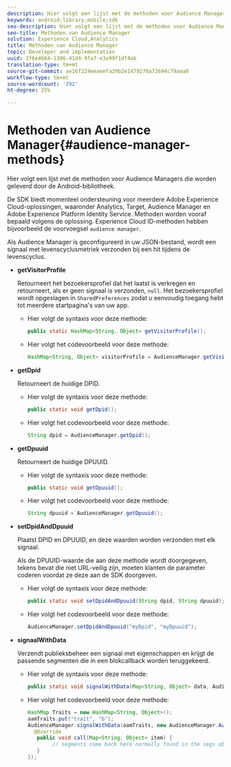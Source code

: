 ```yaml
---
description: Hier volgt een lijst met de methoden voor Audience Managers die worden geleverd door de Android-bibliotheek.
keywords: android;library;mobile;sdk
seo-description: Hier volgt een lijst met de methoden voor Audience Managers die worden geleverd door de Android-bibliotheek.
seo-title: Methoden van Audience Manager
solution: Experience Cloud,Analytics
title: Methoden van Audience Manager
topic: Developer and implementation
uuid: 2f6e4664-1306-41d4-9fa7-e3a99f1df4ab
translation-type: tm+mt
source-git-commit: ae16f224eeaeefa29b2e1479270a72694c79aaa0
workflow-type: tm+mt
source-wordcount: '292'
ht-degree: 25%

---
```



# Methoden van Audience Manager{#audience-manager-methods}

Hier volgt een lijst met de methoden voor Audience Managers die worden geleverd door de Android-bibliotheek.

De SDK biedt momenteel ondersteuning voor meerdere Adobe Experience Cloud-oplossingen, waaronder Analytics, Target, Audience Manager en Adobe Experience Platform Identity Service. Methoden worden vooraf bepaald volgens de oplossing. Experience Cloud ID-methoden hebben bijvoorbeeld de voorvoegsel `audience manager`.

Als Audience Manager is geconfigureerd in uw JSON-bestand, wordt een signaal met levenscyclusmetriek verzonden bij een hit tijdens de levenscyclus.

* **getVisitorProfile**

   Retourneert het bezoekersprofiel dat het laatst is verkregen en retourneert, als er geen signaal is verzonden, `null`. Het bezoekersprofiel wordt opgeslagen in `SharedPreferences` zodat u eenvoudig toegang hebt tot meerdere startpagina&#39;s van uw app.

   * Hier volgt de syntaxis voor deze methode:

      ```java
      public static HashMap<String, Object> getVisitorProfile(); 
      ```

   * Hier volgt het codevoorbeeld voor deze methode:

      ```java
      HashMap<String, Object> visitorProfile = AudienceManager.getVisitorProfile(); 
      ```

* **getDpid**

   Retourneert de huidige DPID.

   * Hier volgt de syntaxis voor deze methode:

      ```java
      public static void getDpid(); 
      ```

   * Hier volgt het codevoorbeeld voor deze methode:

      ```java
      String dpid = AudienceManager.getDpid(); 
      ```

* **getDpuuid**

   Retourneert de huidige DPUUID.

   * Hier volgt de syntaxis voor deze methode:

      ```java
      public static void getDpuuid(); 
      ```

   * Hier volgt het codevoorbeeld voor deze methode:

      ```java
      String dpuuid = AudienceManager.getDpuuid(); 
      ```

* **setDpidAndDpuuid**

   Plaatst DPID en DPUUID, en deze waarden worden verzonden met elk signaal.

   Als de DPUUID-waarde die aan deze methode wordt doorgegeven, tekens bevat die niet URL-veilig zijn, moeten klanten de parameter coderen voordat ze deze aan de SDK doorgeven.

   * Hier volgt de syntaxis voor deze methode:

      ```java
      public static void setDpidAndDpuuid(String dpid, String dpuuid); 
      ```

   * Hier volgt het codevoorbeeld voor deze methode:

      ```java
      AudienceManager.setDpidAndDpuuid("myDpid", "myDpuuid"); 
      ```

* **signaalWithData**

   Verzendt publieksbeheer een signaal met eigenschappen en krijgt de passende segmenten die in een blokcallback worden teruggekeerd.

   * Hier volgt de syntaxis voor deze methode:

      ```java
      public static void signalWithData(Map<String, Object> data, AudienceManagerCallback<Map<String, Object>> callback);
      ```

   * Hier volgt het codevoorbeeld voor deze methode:

      ```java
      HashMap Traits = new HashMap<String, Object>();
      aamTraits.put("trait", "b");
      AudienceManager.signalWithData(aamTraits, new AudienceManager.AudienceManagerCallback<Map<String, Object>> () {
        @Override
         public void call(Map<String, Object> item) { 
              // segments come back here normally found in the segs object of your json 
         }
      });
      ```
